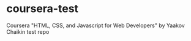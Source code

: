 # coursera-test
Coursera "HTML, CSS, and Javascript for Web Developers" by Yaakov Chaikin test repo
